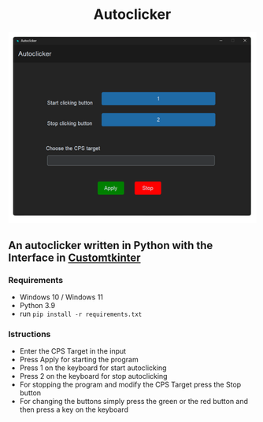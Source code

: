 <h1 align="center">Autoclicker</h1>
<div align="center">
  <img src="https://github.com/Setr0/Autoclicker/blob/main/app.png" />
</div>
<h2>An autoclicker written in Python with the Interface in <a href="https://github.com/TomSchimansky/CustomTkinter">Customtkinter</a></h2>

<h3>Requirements</h3>
<ul>
  <li>Windows 10 / Windows 11</li>
  <li>Python 3.9</li>
  <li>run <code>pip install -r requirements.txt</code></li>
</ul>

<h3>Istructions</h3>
<ul>
  <li>Enter the CPS Target in the input</li>
  <li>Press Apply for starting the program</li>
  <li>Press 1 on the keyboard for start autoclicking</li>
  <li>Press 2 on the keyboard for stop autoclicking</li>
  <li>For stopping the program and modify the CPS Target press the Stop button</li>
  <li>For changing the buttons simply press the green or the red button and then press a key on the keyboard</li>
</ul>
